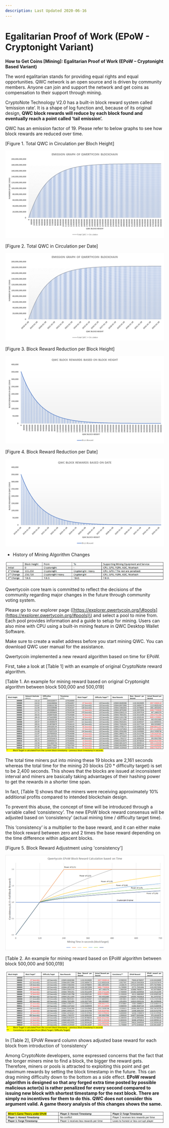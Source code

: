 ```yaml
---
description: Last Updated 2020-06-16
---
```


# Egalitarian Proof of Work \(EPoW - Cryptonight Variant\)

**How to Get Coins \[Mining\]: Egalitarian Proof of Work \(EPoW – Cryptonight Based Variant\)**

The word egalitarian stands for providing equal rights and equal opportunities. QWC network is an open source and is driven by community members. Anyone can join and support the network and get coins as compensation to their support through mining.

CryptoNote Technology V2.0 has a built-in block reward system called ‘emission rate’. It is a shape of log function and, because of its original design, **QWC block rewards will reduce by each block found and eventually reach a point called ‘tail emission’.**

QWC has an emission factor of 19. Please refer to below graphs to see how block rewards are reduced over time.

\[Figure 1. Total QWC in Circulation per Bloch Height\]

![](.gitbook/assets/1.png)

\[Figure 2. Total QWC in Circulation per Date\]

![](.gitbook/assets/2.png)

\[Figure 3. Block Reward Reduction per Block Height\]

![](.gitbook/assets/3.png)

\[Figure 4. Block Reward Reduction per Date\]

![](.gitbook/assets/4.png)

* History of Mining Algorithm Changes

![Click to enlarge the table](.gitbook/assets/history.png)

Qwertycoin core team is committed to reflect the decisions of the community regarding major changes in the future through community voting system.

Please go to our explorer page \([https://explorer.qwertycoin.org/\#pools](https://explorer.qwertycoin.org/#pools)\) and select a pool to mine from. Each pool provides information and a guide to setup for mining. Users can also mine with CPU using a built-in mining feature in QWC Desktop Wallet Software.

Make sure to create a wallet address before you start mining QWC. You can download QWC user manual for the assistance.

Qwertycoin implemented a new reward algorithm based on time for EPoW.

First, take a look at \[Table 1\] with an example of original CryptoNote reward algorithm.

\[Table 1. An example for mining reward based on original Cryptonight algorithm between block 500,000 and 500,019\]

![Click to enlarge the table](.gitbook/assets/3%20%281%29.png)

The total time miners put into mining these 19 blocks are 2,161 seconds whereas the total time for the mining 20 blocks \(20 \* difficulty target\) is set to be 2,400 seconds. This shows that the blocks are issued at inconsistent interval and miners are basically taking advantages of their hashing power to get the rewards in a shorter time span.

In fact, \[Table 1\] shows that the miners were receiving approximately 10% additional profits compared to intended blockchain design.

To prevent this abuse, the concept of time will be introduced through a variable called ‘consistency’. The new EPoW block reward consensus will be adjusted based on ‘consistency’ \(actual mining time / difficulty target time\). 

This ‘consistency’ is a multiplier to the base reward, and it can either make the block reward between zero and 2 times the base reward depending on the time difference within adjacent blocks.

\[Figure 5. Block Reward Adjustment using 'consistency'\]

![](.gitbook/assets/epow-reward-graph.png)



\[Table 2. An example for mining reward based on EPoW algorithm between block 500,000 and 500,019\]

![Click to enlarge the table](.gitbook/assets/2%20%281%29.png)

In \[Table 2\], EPoW Reward column shows adjusted base reward for each block from introduction of ‘consistency’

Among CryptoNote developers, some expressed concerns that the fact that the longer miners mine to find a block, the bigger the reward gets. Therefore, miners or pools is attracted to exploiting this point and get maximum rewards by setting the block timestamp in the future. This can drag mining difficulty down to the bottom as a side effect. **EPoW reward algorithm is designed so that any forged extra time posted by possible malicious actor\(s\) is rather penalized for every second compared to issuing new block with shortest timestamp for the next block. There are simply no incentives for them to do this. QWC does not consider this argument valid. A game theory analysis of this changes shows the same.**

![Click to enlarge the table](.gitbook/assets/game-theory.png)

